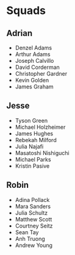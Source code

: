 # Squads

## Adrian

- Denzel Adams
- Arthur Adams
- Joseph Calvillo
- David Corderman
- Christopher Gardner
- Kevin Golden
- James Graham

## Jesse

- Tyson Green
- Michael  Holzheimer
- James Hughes
- Rebekah Milford
- Julia  Najafi
- Masatoshi  Nishiguchi
- Michael Parks
- Kristin Pasive

## Robin

- Adina Pollack
- Mara Sanders
- Julia Schultz
- Matthew Scott
- Courtney Seitz
- Sean Tay
- Anh Truong
- Andrew Young
